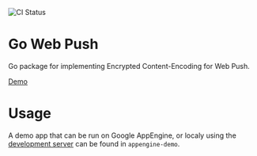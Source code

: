 ![CI Status](https://travis-ci.org/Martijnc/gowebpush.svg?branch=master)
# Go Web Push
Go package for implementing Encrypted Content-Encoding for Web Push.

[Demo](https://playground.martijnc.be/web-push/)

# Usage
A demo app that can be run on Google AppEngine, or localy using the [development server](https://cloud.google.com/appengine/docs/go/tools/devserver) can be found in `appengine-demo`.
